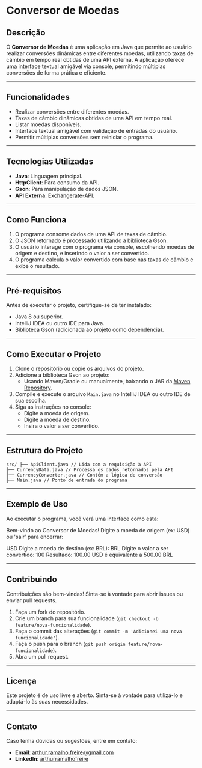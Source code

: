 # **Conversor de Moedas**

## **Descrição**
O **Conversor de Moedas** é uma aplicação em Java que permite ao usuário realizar conversões dinâmicas entre diferentes moedas, utilizando taxas de câmbio em tempo real obtidas de uma API externa. A aplicação oferece uma interface textual amigável via console, permitindo múltiplas conversões de forma prática e eficiente.

---

## **Funcionalidades**
- Realizar conversões entre diferentes moedas.
- Taxas de câmbio dinâmicas obtidas de uma API em tempo real.
- Listar moedas disponíveis.
- Interface textual amigável com validação de entradas do usuário.
- Permitir múltiplas conversões sem reiniciar o programa.

---

## **Tecnologias Utilizadas**
- **Java**: Linguagem principal.
- **HttpClient**: Para consumo da API.
- **Gson**: Para manipulação de dados JSON.
- **API Externa**: [Exchangerate-API](https://www.exchangerate-api.com/).

---

## **Como Funciona**
1. O programa consome dados de uma API de taxas de câmbio.
2. O JSON retornado é processado utilizando a biblioteca Gson.
3. O usuário interage com o programa via console, escolhendo moedas de origem e destino, e inserindo o valor a ser convertido.
4. O programa calcula o valor convertido com base nas taxas de câmbio e exibe o resultado.

---

## **Pré-requisitos**
Antes de executar o projeto, certifique-se de ter instalado:
- Java 8 ou superior.
- IntelliJ IDEA ou outro IDE para Java.
- Biblioteca Gson (adicionada ao projeto como dependência).

---

## **Como Executar o Projeto**
1. Clone o repositório ou copie os arquivos do projeto.
2. Adicione a biblioteca Gson ao projeto:
    - Usando Maven/Gradle ou manualmente, baixando o JAR da [Maven Repository](https://mvnrepository.com/artifact/com.google.code.gson/gson).
3. Compile e execute o arquivo `Main.java` no IntelliJ IDEA ou outro IDE de sua escolha.
4. Siga as instruções no console:
    - Digite a moeda de origem.
    - Digite a moeda de destino.
    - Insira o valor a ser convertido.

---

## **Estrutura do Projeto**

    src/ ├── ApiClient.java // Lida com a requisição à API
    ├── CurrencyData.java // Processa os dados retornados pela API
    ├── CurrencyConverter.java // Contém a lógica de conversão 
    ├── Main.java // Ponto de entrada do programa


---

## **Exemplo de Uso**
Ao executar o programa, você verá uma interface como esta:

Bem-vindo ao Conversor de Moedas! Digite a moeda de origem (ex: USD) ou 'sair' para encerrar:

USD Digite a moeda de destino (ex: BRL): BRL Digite o valor a ser convertido: 100 Resultado: 100.00 USD é equivalente a 500.00 BRL

---

## **Contribuindo**
Contribuições são bem-vindas! Sinta-se à vontade para abrir issues ou enviar pull requests.

1. Faça um fork do repositório.
2. Crie um branch para sua funcionalidade (`git checkout -b feature/nova-funcionalidade`).
3. Faça o commit das alterações (`git commit -m 'Adicionei uma nova funcionalidade'`).
4. Faça o push para o branch (`git push origin feature/nova-funcionalidade`).
5. Abra um pull request.

---

## **Licença**
Este projeto é de uso livre e aberto. Sinta-se à vontade para utilizá-lo e adaptá-lo às suas necessidades.

---

## **Contato**
Caso tenha dúvidas ou sugestões, entre em contato:

- **Email**: [arthur.ramalho.freire@gmail.com](mailto:seu-email@example.com)
- **LinkedIn**: [arthurramalhofreire](https://www.linkedin.com/in/arthurramalhofreire/)